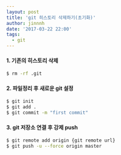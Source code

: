 ```yaml
---
layout: post
title: 'git 히스토리 삭제하기(초기화)'
author: jinnnh
date: '2017-03-22 22:00'
tags:
  - git
---
```


#### 1. 기존의 히스토리 삭제

```bash
$ rm -rf .git
```

#### 2. 파일정리 후 새로운 git 설정

```bash
$ git init
$ git add .
$ git commit -m "first commit"
```

#### 3. git 저장소 연결 후 강제 push

```bash
$ git remote add origin {git remote url}
$ git push -u --force origin master
```